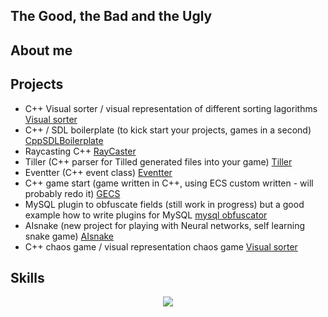 ## The Good, the Bad and the Ugly



## About me


## Projects

- C++ Visual sorter / visual representation of different sorting lagorithms <a href="https://github.com/mmartincevic/VisualSorter">Visual sorter</a>
- C++ / SDL boilerplate (to kick start your projects, games in a second) <a href="https://github.com/mmartincevic/CppSDLBoilerplate">CppSDLBoilerplate</a>
- Raycasting C++ <a href="https://github.com/mmartincevic/RayCaster"> RayCaster </a>
- Tiller (C++ parser for Tilled generated files into your game) <a href="https://github.com/mmartincevic/Tiller">Tiller</a>
- Eventter (C++ event class) <a href="https://github.com/mmartincevic/Eventter">Eventter</a>
- C++ game start (game written in C++, using ECS custom written - will probably redo it) <a href="https://github.com/mmartincevic/GECS_new">GECS</a>
- MySQL plugin to obfuscate fields (still work in progress) but a good example how to write plugins for MySQL <a href="https://github.com/mmartincevic/mysql-obfuscator">mysql obfuscator</a>
- AIsnake (new project for playing with Neural networks, self learning snake game) <a href="https://github.com/mmartincevic/aisnake">AIsnake</a>
- C++ chaos game / visual representation chaos game <a href="https://github.com/mmartincevic/chaosgame">Visual sorter</a>

## Skills

<p align="center">
  <a href="https://skillicons.dev">
    <img src="https://skillicons.dev/icons?i=unreal,c,cpp,python,git,github,html,css,bash,linux,vscode,windows,lua,processing" />
  </a>
</p>
